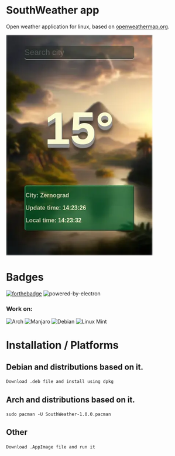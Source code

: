 # SouthWeather app
Open weather application for linux, based on [openweathermap.org](https://openweathermap.org).

![apppreview](https://github.com/SpiritOTHawk-s-projects/SouthWeather/blob/master/docs/preview/appprew.webp)

# Badges
[![forthebadge](https://forthebadge.com/images/badges/uses-js.svg)](https://forthebadge.com)
![powered-by-electron](https://user-images.githubusercontent.com/76490476/176037702-795eee46-7be2-4be8-8ddd-0190c130e9f1.svg)

### Work on:
![Arch](https://img.shields.io/badge/Arch%20Linux-1793D1?logo=arch-linux&logoColor=fff&style=for-the-badge)
![Manjaro](https://img.shields.io/badge/Manjaro-35BF5C?style=for-the-badge&logo=Manjaro&logoColor=white)
![Debian](https://img.shields.io/badge/Debian-D70A53?style=for-the-badge&logo=debian&logoColor=white)
![Linux Mint](https://img.shields.io/badge/Linux%20Mint-87CF3E?style=for-the-badge&logo=Linux%20Mint&logoColor=white)

# Installation / Platforms

## Debian and distributions based on it.

```Download .deb file and install using dpkg```

## Arch and distributions based on it.

```sudo pacman -U SouthWeather-1.0.0.pacman```

## Other

```Download .AppImage file and run it```
